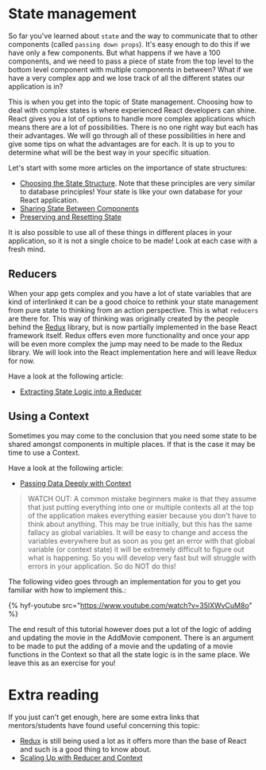 # State management
So far you've learned about `state` and the way to communicate that to other components (called `passing down props`). It's easy enough to do this if we have only a few components. But what happens if we have a 100 components, and we need to pass a piece of state from the top level to the bottom level component with multiple components in between? What if we have a very complex app and we lose track of all the different states our application is in?

This is when you get into the topic of State management. Choosing how to deal with complex states is where experienced React developers can shine. React gives you a lot of options to handle more complex applications which means there are a lot of possibilities. There is no one right way but each has their advantages. We will go through all of these possibilities in here and give some tips on what the advantages are for each. It is up to you to determine what will be the best way in your specific situation.

Let's start with some more articles on the importance of state structures:
- [Choosing the State Structure](https://react.dev/learn/choosing-the-state-structure). Note that these principles are very similar to database principles! Your state is like your own database for your React application.
- [Sharing State Between Components](https://react.dev/learn/sharing-state-between-components)
- [Preserving and Resetting State](https://react.dev/learn/preserving-and-resetting-state)

It is also possible to use all of these things in different places in your application, so it is not a single choice to be made! Look at each case with a fresh mind.

## Reducers
When your app gets complex and you have a lot of state variables that are kind of interlinked it can be a good choice to rethink your state management from pure state to thinking from an action perspective. This is what `reducers` are there for. This way of thinking was originally created by the people behind the [Redux](https://redux.js.org/) library, but is now partially implemented in the base React framework itself. Redux offers even more functionality and once your app will be even more complex the jump may need to be made to the Redux library. We will look into the React implementation here and will leave Redux for now.

Have a look at the following article:
- [Extracting State Logic into a Reducer](https://react.dev/learn/extracting-state-logic-into-a-reducer)

## Using a Context
Sometimes you may come to the conclusion that you need some state to be shared amongst components in multiple places. If that is the case it may be time to use a Context.

Have a look at the following article:
- [Passing Data Deeply with Context](https://react.dev/learn/passing-data-deeply-with-context)

> WATCH OUT: A common mistake beginners make is that they assume that just putting everything into one or multiple contexts all at the top of the application makes everything easier because you don't have to think about anything. This may be true initially, but this has the same fallacy as global variables. It will be easy to change and access the variables everywhere but as soon as you get an error with that global variable (or context state) it will be extremely difficult to figure out what is happening. So you will develop very fast but will struggle with errors in your application. So do NOT do this!

The following video goes through an implementation for you to get you familiar with how to implement this.:

{% hyf-youtube src="https://www.youtube.com/watch?v=35lXWvCuM8o" %}

The end result of this tutorial however does put a lot of the logic of adding and updating the movie in the AddMovie component. There is an argument to be made to put the adding of a movie and the updating of a movie functions in the Context so that all the state logic is in the same place. We leave this as an exercise for you!

# Extra reading
If you just can't get enough, here are some extra links that mentors/students have found useful concerning this topic:

- [Redux](https://redux.js.org/) is still being used a lot as it offers more than the base of React and such is a good thing to know about.
- [Scaling Up with Reducer and Context](https://react.dev/learn/scaling-up-with-reducer-and-context)
